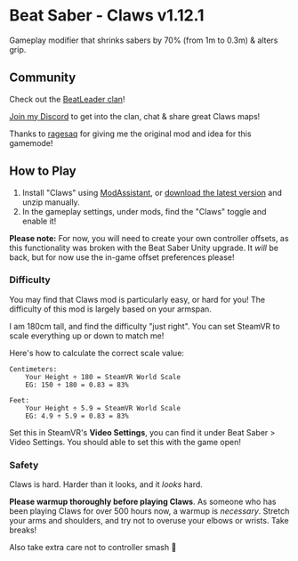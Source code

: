 # Beat Saber - Claws v1.12.1

Gameplay modifier that shrinks sabers by 70% (from 1m to 0.3m) & alters grip.

## Community

Check out the [BeatLeader clan](https://www.beatleader.xyz/clan/CLAW)!

[Join my Discord](http://claws.ruirize.co.uk) to get into the clan, chat & share great Claws maps!

Thanks to [ragesaq](https://twitch.tv/ragesaq) for giving me the original mod and idea for this gamemode!

## How to Play

1. Install "Claws" using [ModAssistant](https://github.com/Assistant/ModAssistant), or [download the latest version](https://github.com/SteffanDonal/BeatSaber-Claws/releases) and unzip manually.
2. In the gameplay settings, under mods, find the "Claws" toggle and enable it!

**Please note:** For now, you will need to create your own controller offsets, as this functionality was broken with the Beat Saber Unity upgrade. It _will_ be back, but for now use the in-game offset preferences please!

### Difficulty

You may find that Claws mod is particularly easy, or hard for you! The difficulty of this mod is largely based on your armspan.

I am 180cm tall, and find the difficulty "just right". You can set SteamVR to scale everything up or down to match me!

Here's how to calculate the correct scale value:
```
Centimeters:
	Your Height ÷ 180 = SteamVR World Scale
	EG: 150 ÷ 180 = 0.83 = 83%

Feet:
	Your Height ÷ 5.9 = SteamVR World Scale
	EG: 4.9 ÷ 5.9 = 0.83 = 83%
```

Set this in SteamVR's **Video Settings**, you can find it under Beat Saber > Video Settings. You should able to set this with the game open!

### Safety

Claws is hard. Harder than it looks, and it _looks_ hard.

**Please warmup thoroughly before playing Claws**. As someone who has been playing Claws for over 500 hours now, a warmup is _necessary_. Stretch your arms and shoulders, and try not to overuse your elbows or wrists. Take breaks!

Also take extra care not to controller smash 🤣
